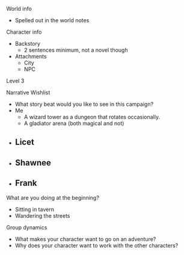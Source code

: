 World info
- Spelled out in the world notes

Character info
- Backstory
	- 2 sentences minimum, not a novel though
- Attachments
	- City
	- NPC

Level 3

Narrative Wishlist
- What story beat would you like to see in this campaign?
- Me
	- A wizard tower as a dungeon that rotates occasionally. 
	- A gladiator arena (both magical and not)
- Licet
	- 
- Shawnee
	- 
- Frank
	- 

What are you doing at the beginning?
- Sitting in tavern
- Wandering the streets

Group dynamics
- What makes your character want to go on an adventure?
- Why does your character want to work with the other characters?